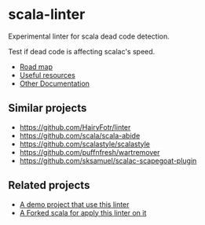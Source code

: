 # scala-linter

Experimental linter for scala dead code detection.

Test if dead code is affecting scalac's speed.

- [Road map](doc/roadmap.md)
- [Useful resources](doc/resources.md)
- [Other Documentation](doc/README.md)

## Similar projects

- https://github.com/HairyFotr/linter
- https://github.com/scala/scala-abide
- https://github.com/scalastyle/scalastyle
- https://github.com/puffnfresh/wartremover
- https://github.com/sksamuel/scalac-scapegoat-plugin


## Related projects

- [A demo project that use this linter](https://github.com/at15/lint-me)
- [A Forked scala for apply this linter on it](https://github.com/at15/scala)